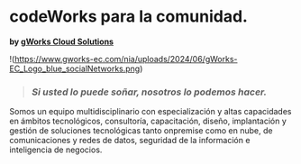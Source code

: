 # codeWorks para la comunidad.
**by [gWorks Cloud Solutions](https://www.gworks-ec.com)**

!(https://www.gworks-ec.com/nia/uploads/2024/06/gWorks-EC_Logo_blue_socialNetworks.png)

> ### _Si usted lo puede soñar, nosotros lo podemos hacer._

Somos un equipo multidisciplinario con especialización y altas capacidades en ámbitos tecnológicos, consultoría, capacitación, diseño, implantación y gestión de soluciones tecnológicas tanto onpremise como en nube, de comunicaciones y redes de datos, seguridad de la información e inteligencia de negocios.
